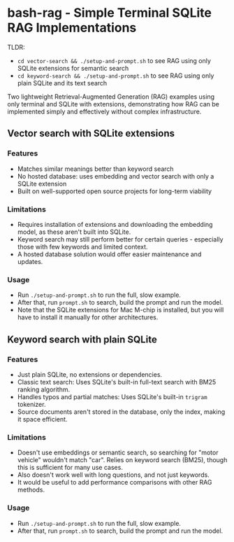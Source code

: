 # bash-rag - Simple Terminal SQLite RAG Implementations
TLDR: 
- `cd vector-search && ./setup-and-prompt.sh` to see RAG using only SQLite extensions for semantic search
- `cd keyword-search && ./setup-and-prompt.sh` to see RAG using only plain SQLite and its text search

Two lightweight Retrieval-Augmented Generation (RAG) examples using only terminal and SQLite with extensions, demonstrating how RAG can be implemented simply and effectively without complex infrastructure.

## Vector search with SQLite extensions
### Features
- Matches similar meanings better than keyword search
- No hosted database: uses embedding and vector search with only a SQLite extension
- Built on well-supported open source projects for long-term viability

### Limitations
- Requires installation of extensions and downloading the embedding model, as these aren't built into SQLite.
- Keyword search may still perform better for certain queries - especially those with few keywords and limited context.
- A hosted database solution would offer easier maintenance and updates.

###  Usage
- Run `./setup-and-prompt.sh` to run the full, slow example.
- After that, run `prompt.sh` to search, build the prompt and run the model.
- Note that the SQLite extensions for Mac M-chip is installed, but you will have to install it manually for other architectures.

## Keyword search with plain SQLite
### Features
- Just plain SQLite, no extensions or dependencies.
- Classic text search: Uses SQLite's built-in full-text search with BM25 ranking algorithm.
- Handles typos and partial matches: Uses SQLite's built-in `trigram` tokenizer.
- Source documents aren't stored in the database, only the index, making it space efficient.

###  Limitations
- Doesn't use embeddings or semantic search, so searching for "motor vehicle" wouldn't match "car". Relies on keyword search (BM25), though this is sufficient for many use cases.
- Also doesn't work well with long questions, and not just keywords.
- It would be useful to add performance comparisons with other RAG methods.

###  Usage
- Run `./setup-and-prompt.sh` to run the full, slow example.
- After that, run `prompt.sh` to search, build the prompt and run the model.
